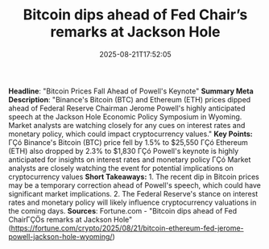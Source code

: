 ﻿---
title: "Bitcoin dips ahead of Fed Chair’s remarks at Jackson Hole"
date: "2025-08-21T17:52:05"
category: "Markets"
summary: ""
slug: "bitcoin dips ahead of fed chairs remarks at jackson hole"
source_urls:
  - "https://fortune.com/crypto/2025/08/21/bitcoin-ethereum-fed-jerome-powell-jackson-hole-wyoming/"
seo:
  title: "Bitcoin dips ahead of Fed Chair’s remarks at Jackson Hole | Hash n Hedge"
  description: ""
  keywords: ["news", "markets", "brief"]
---
**Headline**:  "Bitcoin Prices Fall Ahead of Powell's Keynote"  **Summary Meta Description**:  "Binance's Bitcoin (BTC) and Ethereum (ETH) prices dipped ahead of Federal Reserve Chairman Jerome Powell's highly anticipated speech at the Jackson Hole Economic Policy Symposium in Wyoming. Market analysts are watching closely for any cues on interest rates and monetary policy, which could impact cryptocurrency values."  **Key Points:**  ΓÇó Binance's Bitcoin (BTC) price fell by 1.5% to $25,550 ΓÇó Ethereum (ETH) also dropped by 2.3% to $1,830 ΓÇó Powell's keynote is highly anticipated for insights on interest rates and monetary policy ΓÇó Market analysts are closely watching the event for potential implications on cryptocurrency values  **Short Takeaways:**  1. The recent dip in Bitcoin prices may be a temporary correction ahead of Powell's speech, which could have significant market implications. 2. The Federal Reserve's stance on interest rates and monetary policy will likely influence cryptocurrency valuations in the coming days.  **Sources**:  Fortune.com - "Bitcoin dips ahead of Fed ChairΓÇÖs remarks at Jackson Hole" (https://fortune.com/crypto/2025/08/21/bitcoin-ethereum-fed-jerome-powell-jackson-hole-wyoming/) 
